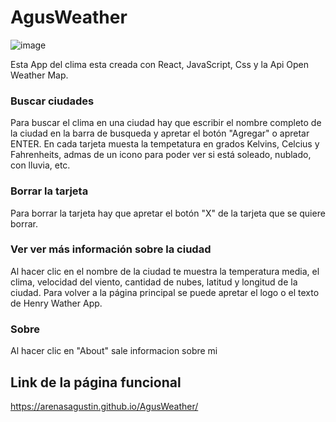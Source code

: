 # AgusWeather

![image](https://user-images.githubusercontent.com/72575052/139510211-b0062ad6-e50f-441b-ae73-0e4729c1a3e5.png)

Esta App del clima esta creada con React, JavaScript, Css y la Api Open Weather Map.

### Buscar ciudades
Para buscar el clima en una ciudad hay que escribir el nombre completo de la ciudad en la barra de busqueda y apretar el botón "Agregar" o apretar ENTER. En cada tarjeta muesta la tempetatura en grados Kelvins, Celcius y Fahrenheits, admas de un icono para poder ver si está soleado, nublado, con lluvia, etc.

### Borrar la tarjeta
Para borrar la tarjeta hay que apretar el botón "X" de la tarjeta que se quiere borrar.

### Ver ver más información sobre la ciudad
Al hacer clic en el nombre de la ciudad te muestra la temperatura media, el clima, velocidad del viento, cantidad de nubes, latitud y longitud de la ciudad. Para volver a la página principal se puede apretar el logo o el texto de Henry Wather App.

### Sobre
Al hacer clic en "About" sale informacion sobre mi

## Link de la página funcional
https://arenasagustin.github.io/AgusWeather/
